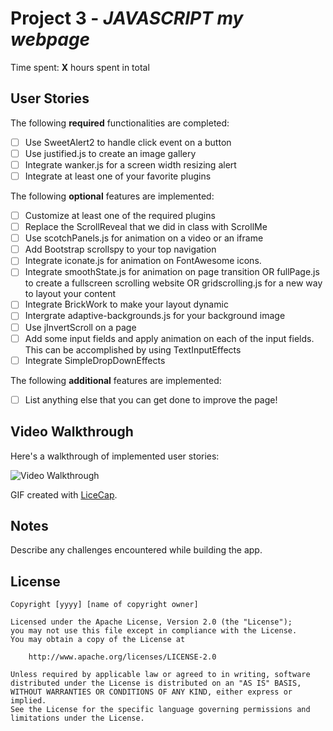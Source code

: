 # Project 3 - *JAVASCRIPT my webpage*

Time spent: **X** hours spent in total

## User Stories

The following **required** functionalities are completed:

* [ ] Use SweetAlert2 to handle click event on a button
* [ ] Use justified.js to create an image gallery
* [ ] Integrate wanker.js for a screen width resizing alert
* [ ] Integrate at least one of your favorite plugins

The following **optional** features are implemented:

* [ ] Customize at least one of the required plugins
* [ ] Replace the ScrollReveal that we did in class with ScrollMe
* [ ] Use scotchPanels.js for animation on a video or an iframe
* [ ] Add Bootstrap scrollspy to your top navigation
* [ ] Integrate iconate.js for animation on FontAwesome icons.
* [ ] Integrate smoothState.js for animation on page transition OR fullPage.js to create a fullscreen scrolling website OR gridscrolling.js for a new way to layout your content
* [ ] Integrate BrickWork to make your layout dynamic
* [ ] Intergrate adaptive-backgrounds.js for your background image
* [ ] Use jInvertScroll on a page
* [ ] Add some input fields and apply animation on each of the input fields. This can be accomplished by using TextInputEffects
* [ ] Integrate SimpleDropDownEffects

The following **additional** features are implemented:

* [ ] List anything else that you can get done to improve the page!

## Video Walkthrough

Here's a walkthrough of implemented user stories:

<img src='http://i.imgur.com/link/to/your/gif/file.gif' title='Video Walkthrough' width='' alt='Video Walkthrough' />

GIF created with [LiceCap](http://www.cockos.com/licecap/).

## Notes

Describe any challenges encountered while building the app.

## License

    Copyright [yyyy] [name of copyright owner]

    Licensed under the Apache License, Version 2.0 (the "License");
    you may not use this file except in compliance with the License.
    You may obtain a copy of the License at

        http://www.apache.org/licenses/LICENSE-2.0

    Unless required by applicable law or agreed to in writing, software
    distributed under the License is distributed on an "AS IS" BASIS,
    WITHOUT WARRANTIES OR CONDITIONS OF ANY KIND, either express or implied.
    See the License for the specific language governing permissions and
    limitations under the License.
